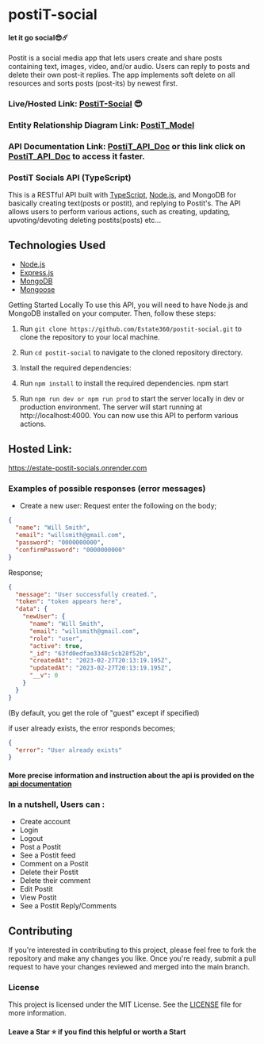 # postiT-social

#### let it go social😎☄️

Postit is a social media app that lets users create and share posts containing text, images, video, and/or audio. Users can reply to posts and delete their own post-it replies. The app implements soft delete on all resources and sorts posts (post-its) by newest first.

### Live/Hosted Link: [PostiT-Social](https://estate-postit-socials.onrender.com) 😎

### Entity Relationship Diagram Link: [PostiT_Model](https://dbdiagram.io/d/640eb47b296d97641d8760f4)

### API Documentation Link: [PostiT_API_Doc](https://estate-postit-socials.onrender.com/postitAPIdocs) or this link click on [PostiT_API_Doc](https://documenter.getpostman.com/view/22391163/2s93Jut37y) to access it faster.

### PostiT Socials API (TypeScript)

This is a RESTful API built with [TypeScript](https://www.typescriptlang.org/), [Node.js](https://nodejs.org/en/), and MongoDB for basically creating text(posts or postit), and replying to Postit's. The API allows users to perform various actions, such as creating, updating, upvoting/devoting deleting postits(posts) etc...

## Technologies Used

- [Node.js](https://nodejs.org/en/)
- [Express.js](https://expressjs.com/)
- [MongoDB](https://www.mongodb.com/)
- [Mongoose](https://mongoosejs.com/)

Getting Started Locally
To use this API, you will need to have Node.js and MongoDB installed on your computer. Then, follow these steps:

1. Run `git clone https://github.com/Estate360/postit-social.git` to clone the repository to your local machine.

2. Run `cd postit-social` to navigate to the cloned repository directory.
3. Install the required dependencies:

4. Run `npm install` to install the required dependencies.
   npm start

5. Run `npm run dev or npm run prod` to start the server locally in dev or production environment.
   The server will start running at http://localhost:4000. You can now use this API to perform various actions.

## Hosted Link:

https://estate-postit-socials.onrender.com

### Examples of possible responses (error messages)

- Create a new user:
  Request
  enter the following on the body;

```json
{
  "name": "Will Smith",
  "email": "willsmith@gmail.com",
  "password": "0000000000",
  "confirmPassword": "0000000000"
}
```

Response;

```json
{
  "message": "User successfully created.",
  "token": "token appears here",
  "data": {
    "newUser": {
      "name": "Will Smith",
      "email": "willsmith@gmail.com",
      "role": "user",
      "active": true,
      "_id": "63fd0edfae3348c5cb28f52b",
      "createdAt": "2023-02-27T20:13:19.195Z",
      "updatedAt": "2023-02-27T20:13:19.195Z",
      "__v": 0
    }
  }
}
```

(By default, you get the role of "guest" except if specified)

if user already exists, the error responds becomes;

```json
{
  "error": "User already exists"
}
```

#### More precise information and instruction about the api is provided on the [api documentation](https://documenter.getpostman.com/view/22391163/2s93Jut37y)

### In a nutshell, Users can :

- Create account
- Login
- Logout
- Post a Postit
- See a Postit feed
- Comment on a Postit
- Delete their Postit
- Delete their comment
- Edit Postit
- View Postit
- See a Postit Reply/Comments

## Contributing

If you're interested in contributing to this project, please feel free to fork the repository and make any changes you like. Once you're ready, submit a pull request to have your changes reviewed and merged into the main branch.

### License

This project is licensed under the MIT License. See the [LICENSE](https://opensource.org/licenses/MIT) file for more information.

#### Leave a Star ⭐️ if you find this helpful or worth a Start
